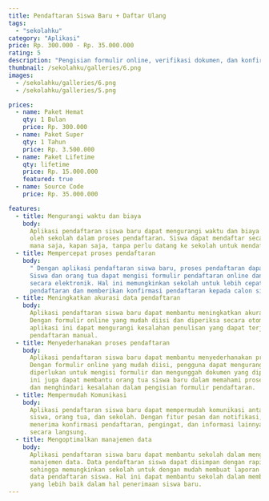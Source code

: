 ```yaml
---
title: Pendaftaran Siswa Baru + Daftar Ulang
tags:
  - "sekolahku"
category: "Aplikasi"
price: Rp. 300.000 - Rp. 35.000.000
rating: 5
description: "Pengisian formulir online, verifikasi dokumen, dan konfirmasi status pendaftaran secara real-time"
thumbnail: /sekolahku/galleries/6.png
images:
  - /sekolahku/galleries/6.png
  - /sekolahku/galleries/5.png

prices:
  - name: Paket Hemat
    qty: 1 Bulan
    price: Rp. 300.000
  - name: Paket Super
    qty: 1 Tahun
    price: Rp. 3.500.000
  - name: Paket Lifetime
    qty: lifetime
    price: Rp. 15.000.000
    featured: true
  - name: Source Code
    price: Rp. 35.000.000

features:
  - title: Mengurangi waktu dan biaya
    body:
      Aplikasi pendaftaran siswa baru dapat mengurangi waktu dan biaya yang dikeluarkan
      oleh sekolah dalam proses pendaftaran. Siswa dapat mendaftar secara online dari
      mana saja, kapan saja, tanpa perlu datang ke sekolah untuk mendaftar secara langsung.
  - title: Mempercepat proses pendaftaran
    body:
      " Dengan aplikasi pendaftaran siswa baru, proses pendaftaran dapat dipercepat.
      Siswa dan orang tua dapat mengisi formulir pendaftaran online dan mengirimkannya
      secara elektronik. Hal ini memungkinkan sekolah untuk lebih cepat memproses aplikasi
      pendaftaran dan memberikan konfirmasi pendaftaran kepada calon siswa."
  - title: Meningkatkan akurasi data pendaftaran
    body:
      Aplikasi pendaftaran siswa baru dapat membantu meningkatkan akurasi data pendaftaran.
      Dengan formulir online yang mudah diisi dan diperiksa secara otomatis, penggunaan
      aplikasi ini dapat mengurangi kesalahan penulisan yang dapat terjadi pada formulir
      pendaftaran manual.
  - title: Menyederhanakan proses pendaftaran
    body:
      Aplikasi pendaftaran siswa baru dapat membantu menyederhanakan proses pendaftaran.
      Dengan formulir online yang mudah diisi, pengguna dapat mengurangi waktu yang
      diperlukan untuk mengisi formulir dan mengunggah dokumen yang diperlukan. Hal
      ini juga dapat membantu orang tua siswa baru dalam memahami proses pendaftaran
      dan menghindari kesalahan dalam pengisian formulir pendaftaran.
  - title: Mempermudah Komunikasi
    body:
      Aplikasi pendaftaran siswa baru dapat mempermudah komunikasi antara calon
      siswa, orang tua, dan sekolah. Dengan fitur pesan dan notifikasi, pengguna dapat
      menerima konfirmasi pendaftaran, pengingat, dan informasi lainnya dari sekolah
      secara langsung.
  - title: Mengoptimalkan manajemen data
    body:
      Aplikasi pendaftaran siswa baru dapat membantu sekolah dalam mengoptimalkan
      manajemen data. Data pendaftaran siswa dapat disimpan dengan rapi dan mudah diakses,
      sehingga memungkinkan sekolah untuk dengan mudah membuat laporan dan analisis
      data pendaftaran siswa. Hal ini dapat membantu sekolah dalam membuat keputusan
      yang lebih baik dalam hal penerimaan siswa baru.
---
```

